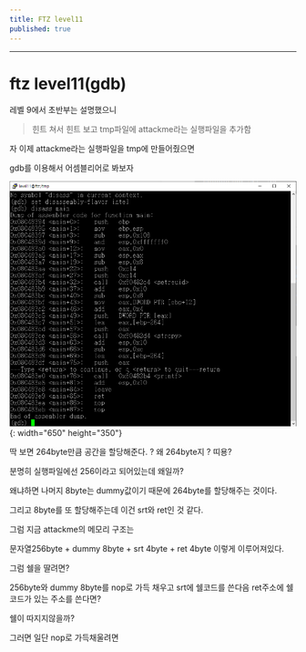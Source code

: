 ```yaml
---
title: FTZ level11
published: true
---
```


* * *

# ftz level11(gdb)

레벨 9에서 초반부는 설명했으니 

>힌트 쳐서 힌트 보고 tmp파일에 attackme라는 실행파일을 추가함 

자 이제 attackme라는 실행파일을 tmp에 만들어줬으면 

gdb를 이용해서 어셈블리어로 봐보자 

![](./assets/ftz7.png){: width="650" height="350"}

딱 보면 264byte만큼 공간을 할당해준다. ? 왜 264byte지 ? 띠용?

분명히 실행파일에선 256이라고 되어있는데 왜일까?

왜냐하면 나머지 8byte는 dummy값이기 때문에 264byte를 할당해주는 것이다.

그리고 8byte를 또 할당해주는데 이건 srt와 ret인 것 같다. 

그럼 지금 attackme의 메모리 구조는 

문자열256byte + dummy 8byte + srt 4byte + ret 4byte 이렇게 이루어져있다.

그럼 쉘을 딸려면?

256byte와 dummy 8byte를 nop로 가득 채우고 srt에 쉘코드를 쓴다음 ret주소에 쉘코드가 있는 주소를 쓴다면?

쉘이 따지지않을까?

그러면 일단 nop로 가득채울려면 




